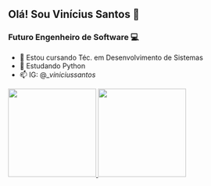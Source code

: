 ## Olá! Sou Vinícius Santos 👾

### Futuro Engenheiro de Software 💻

- 🔭 Estou cursando Téc. em Desenvolvimento de Sistemas
- 🌱 Estudando Python
- 📫 IG: @__viniciussantos_

<div>
  <a href="https://github.com/vinisantoszx">
  <img height="180em" src="https://github-readme-stats.vercel.app/api?username=vinisantoszx&show_icons=true&theme=tokyonight&include_all_commits=true&count_private=true"/>
  <img height="180em" src="https://github-readme-stats.vercel.app/api/top-langs/?username=vinisantoszx&layout=compact&langs_count=16&theme=tokyonight"/>
</div>
